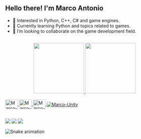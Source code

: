 ## Hello there! I'm Marco Antonio

- 👀 Interested in Python, C++, C# and game engines.
- 🌱 Currently learning Python and topics related to games.
- 💞️ I’m looking to collaborate on the game development field.
##
<div align="center">
  <a href="https://github.com/marcogd0">
  <img height="160em" src="https://github-readme-stats.vercel.app/api?username=marcogd0&show_icons=true&theme=github_dark&include_all_commits=true&count_private=true"/>
  <img height="160em" src="https://github-readme-stats.vercel.app/api/top-langs/?username=marcogd0&layout=compact&langs_count=7&theme=github_dark"/>
</div>
  
<div style="display: inline_block"><br>
  <img align="center" alt="Marco-Python" height="30" width="40" src="https://cdn.jsdelivr.net/gh/devicons/devicon/icons/python/python-original.svg">
  <img align="center" alt="Marco-C++" height="30" width="40" src="https://www.svgrepo.com/show/303480/c-logo.svg">
  <img align="center" alt="Marco-C#" height="30" width="40" src="https://cdn.jsdelivr.net/gh/devicons/devicon/icons/csharp/csharp-original.svg">
  <img align="center" alt="Marco-Unity "src="https://img.shields.io/badge/Unity-100000?style=for-the-badge&logo=unity&logoColor=white">
</div>

##

<div> 
  <a href = "mailto:marcogd022@gmail.com"><img src="https://img.shields.io/badge/-Gmail-%23333?style=for-the-badge&logo=gmail&logoColor=white" target="_blank"></a>
  <a href="https://www.linkedin.com/in/marco-antonio-alonsogd" target="_blank"><img src="https://img.shields.io/badge/-LinkedIn-%230077B5?style=for-the-badge&logo=linkedin&logoColor=white" target="_blank"></a>
  <a href="https://marcogd0.itch.io" target="_blank"><img src="https://img.shields.io/badge/Itch.io-FA5C5C?style=for-the-badge&logo=itch.io&logoColor=white" target="_blank"></a>
</div>


![Snake animation](https://github.com/marcogd0/marcogd0/blob/output/github-contribution-grid-snake.svg)
  
